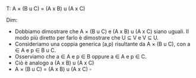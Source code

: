 T: A × (B u C) = (A x B) u (A x C)

Dim:
- Dobbiamo dimostrare che A × (B u C) e (A x B) u (A x C) siano uguali. Il modo più diretto per farlo è dimostrare che U ⊆ V e V ⊆ U.
- Consideriamo una coppia generica (a,p) risultante da A × (B u C), con a ∈ A e p ∈ B u C.
- Osserviamo che a ∈ A e p ∈ B oppure a ∈ A e p ∈ C.
- Ciò è analogo a (A x B) u (A x C)
- A × (B u C) = (A x B) u (A x C) $\square$